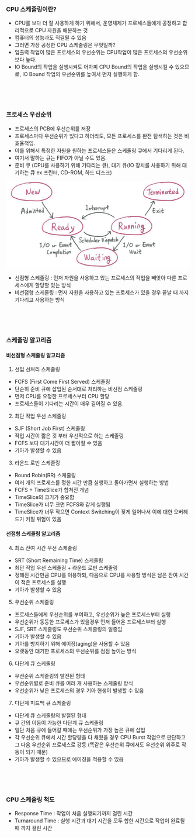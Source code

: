 ### CPU 스케줄링이란?

- CPU를 보다 더 잘 사용하게 하기 위해서, 운영체제가 프로세스들에게 공정하고 합리적으로 CPU 자원을 배분하는 것
- 컴퓨터의 성능과도 직결될 수 있음
- 그러면 가장 공정한 CPU 스케줄링은 무엇일까?
- 입출력 작업이 많은 프로세스의 우선순위는 CPU작업이 많은 프로세스의 우선순위보다 높다.
- IO Bound의 작업을 실행시켜도 어차피 CPU Bound의 작업을 실행시킬 수 있으므로, IO Bound 작업의 우선순위를 높여서 먼저 실행하게 함.

<br><br><br>

### 프로세스 우선순위

- 프로세스의 PCB에 우선순위를 저장
- 프로세스마다 우선순위가 있다고 하더라도, 모든 프로세스를 완전 탐색하는 것은 비효율적임.
- 이를 위해서 특정한 자원을 원하는 프로세스들은 스케줄링 큐에서 기다리게 된다.
- 여기서 말하는 큐는 FIFO가 아닐 수도 있음.
- 준비 큐 (CPU를 사용하기 위해 기다리는 큐), 대기 큐(IO 장치를 사용하기 위해 대기하는 큐 ex 프린터, CD-ROM, 하드 디스크)

![alt text](image-3.png)

- 선점형 스케줄링 : 먼저 자원을 사용하고 있는 프로세스의 작업을 빼앗아 다른 프로세스에게 할당할 있는 방식
- 비선점형 스케줄링 : 먼저 자원을 사용하고 있는 프로세스가 있을 경우 끝날 때 까지 기다리고 사용하는 방식

<br><br><br>

### 스케줄링 알고리즘

#### 비선점형 스케줄링 알고리즘

1. 선입 선처리 스케줄링
- FCFS (First Come First Served) 스케줄링
- 단순히 준비 큐에 삽입된 순서대로 처리하는 비선점 스케줄링
- 먼저 CPU를 요청한 프로세스부터 CPU 할당
- 프로세스들이 기다리는 시간이 매우 길어질 수 있음.

2. 최단 작업 우선 스케줄링
- SJF (Short Job First) 스케줄링
- 작업 시간이 짧은 것 부터 우선적으로 하는 스케줄링
- FCFS 보다 대기시간이 더 짧아질 수 있음
- 기아가 발생할 수 있음

3. 라운드 로빈 스케줄링
- Round Robin(RR) 스케줄링
- 여러 개의 프로세스를 정한 시간 만큼 실행하고 돌아가면서 실행하는 방법
- FCFS + TimeSlice가 합쳐진 개념
- TimeSlice의 크기가 중요함
- TimeSlice가 너무 크면 FCFS와 같게 실행됨
- TimeSlice가 너무 작으면 Context Switching이 잦게 일어나서 이에 대한 오버헤드가 커질 위험이 있음

#### 선점형 스케줄링 알고리즘

4. 최소 잔여 시간 우선 스케줄링
- SRT (Short Remaining Time) 스케줄링
- 최단 작업 우선 스케줄링 + 라운드 로빈 스케줄링
- 정해진 시간만큼 CPU를 이용하되, 다음으로 CPU를 사용할 방식은 남은 잔여 시간이 적은 프로세스를 실행
- 기아가 발생할 수 있음

5. 우선순위 스케줄링
- 프로세스들에게 우선순위를 부여하고, 우선순위가 높은 프로세스부터 실행
- 우선순위가 동등한 프로세스가 있을경우 먼저 들어온 프로세스부터 실행
- SJF, SRT 스케줄링도 우선순위 스케줄링의 일종임
- 기아가 발생할 수 있음
- 기아를 방지하기 위해 에이징(aging)을 사용할 수 있음
- 오랫동안 대기한 프로세스의 우선순위를 점점 높이는 방식

6. 다단계 큐 스케줄링
- 우선순위 스케줄링의 발전된 형태
- 우선순위별로 준비 큐를 여러 개 사용하는 스케줄링 방식
- 우선순위가 낮은 프로세스의 경우 기아 현생이 발생할 수 있음

7. 다단계 피드백 큐 스케줄링
- 다단계 큐 스케줄링의 발절된 형태
- 큐 간의 이동이 가능한 다단계 큐 스케줄링
- 일단 처음 큐에 들어갈 때에는 우선순위가 가장 높은 큐에 삽입
- 각 우선순위 큐에서 시간 할당량을 다 채웠을 경우 CPU Burst 작업으로 판단하고 그 다음 우선순위 프로세스로 강등 (똑같은 우선순위 큐에서도 우선순위 위주로 작동이 되기 때문)
- 기아가 발생할 수 있으므로 에이징을 적용할 수 있음

<br><br><br>

### CPU 스케줄링 척도
- Response Time : 작업이 처음 실행되기까지 걸린 시간
- Turnaround Time : 실행 시간과 대기 시간을 모두 합한 시간으로 작업이 완료될 때 까지 걸린 시간